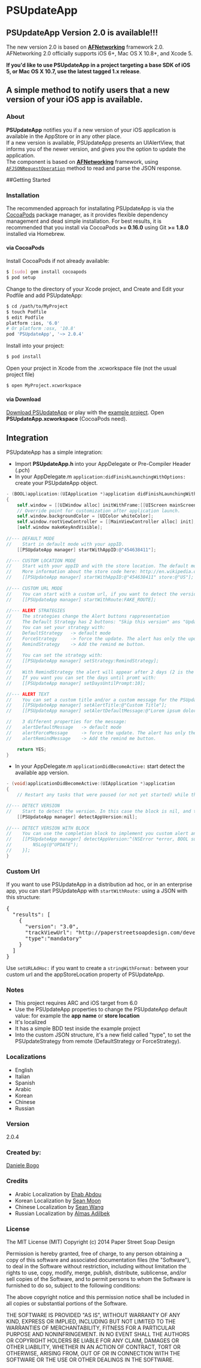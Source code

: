 PSUpdateApp
===========

## PSUpdateApp Version 2.0 is available!!!
The new version 2.0 is based on **[AFNetworking](https://github.com/AFNetworking/AFNetworking/ "AFNetworking")** framework 2.0. AFNetworking 2.0 officially supports iOS 6+, Mac OS X 10.8+, and Xcode 5.

**If you'd like to use PSUpdateApp in a project targeting a base SDK of iOS 5, or Mac OS X 10.7, use the latest tagged 1.x release**.

## A simple method to notify users that a new version of your iOS app is available.

### About
**PSUpdateApp** notifies you if a new version of your iOS application is available in the AppStore or in any other place.<br />
If a new version is available, PSUpdateApp presents an UIAlertView, that informs you of the newer version, and gives you the option to update the application.<br />
The component is based on **[AFNetworking](https://github.com/AFNetworking/AFNetworking/ "AFNetworking")** framework, using [`AFJSONRequestOperation`](http://afnetworking.github.com/AFNetworking/Classes/AFJSONRequestOperation.html) method to read and parse the JSON response.<br />

##Getting Started

### Installation

The recommended approach for installating PSUpdateApp is via the [CocoaPods](http://cocoapods.org/) package manager, as it provides flexible dependency management and dead simple installation. For best results, it is recommended that you install via CocoaPods **>= 0.16.0** using Git **>= 1.8.0** installed via Homebrew.

#### via CocoaPods

Install CocoaPods if not already available:

``` bash
$ [sudo] gem install cocoapods
$ pod setup
```

Change to the directory of your Xcode project, and Create and Edit your Podfile and add PSUpdateApp:

``` bash
$ cd /path/to/MyProject
$ touch Podfile
$ edit Podfile
platform :ios, '6.0' 
# Or platform :osx, '10.8'
pod 'PSUpdateApp', '~> 2.0.4'
```

Install into your project:

``` bash
$ pod install
```

Open your project in Xcode from the .xcworkspace file (not the usual project file)

``` bash
$ open MyProject.xcworkspace
```

#### via Download

[Download PSUpdateApp](https://github.com/danielebogo/PSUpdateApp/archive/master.zip) or play with the [example project](https://github.com/danielebogo/PSUpdateApp/tree/master/Projects). Open **PSUpdateApp.xcworkspace** (CocoaPods need).

## Integration

PSUpdateApp has a simple integration:

- Import **PSUpdateApp.h** into your AppDelegate or Pre-Compiler Header (.pch)
- In your AppDelegate.m `application:didFinishLaunchingWithOptions:` create your PSUpdateApp object.

``` objective-c
- (BOOL)application:(UIApplication *)application didFinishLaunchingWithOptions:(NSDictionary *)launchOptions
{
    self.window = [[UIWindow alloc] initWithFrame:[[UIScreen mainScreen] bounds]];
    // Override point for customization after application launch.
    self.window.backgroundColor = [UIColor whiteColor];
    self.window.rootViewController = [[MainViewController alloc] init];
    [self.window makeKeyAndVisible];
    
//--- DEFAULT MODE
//    Start in default mode with your appID.
    [[PSUpdateApp manager] startWithAppID:@"454638411"];

//--- CUSTOM LOCATION MODE
//    Start with your appID and with the store location. The default mode set the store location by the device location.
//    More information about the store code here: http://en.wikipedia.org/wiki/ISO_3166-1_alpha-2
//    [[PSUpdateApp manager] startWithAppID:@"454638411" store:@"US"];
  
//--- CUSTOM URL MODE
//    You can start with a custom url, if you want to detect the version about a ad hoc distribution app.
//    [[PSUpdateApp manager] startWithRoute:FAKE_ROUTE];
    
//--- ALERT STRATEGIES
//    The strategies change the Alert buttons rappresentation
//    The Default Strategy has 2 buttons: "Skip this version" ans "Update"
//    You can set your strategy with:
//    DefaultStrategy   -> default mode
//    ForceStrategy     -> force the update. The alert has only the update button
//    RemindStrategy    -> Add the remind me button.
//    
//    You can set the strategy with:
//    [[PSUpdateApp manager] setStrategy:RemindStrategy];
//    
//    With RemindStrategy the alert will appear after 2 days (2 is the default value) from the remind action.
//    If you want you can set the days until promt with:
//    [[PSUpdateApp manager] setDaysUntilPrompt:10];

//--- ALERT TEXT
//    You can set a custom title and/or a custom message for the PSUpdateApp alert
//    [[PSUpdateApp manager] setAlertTitle:@"Custom Title"];
//    [[PSUpdateApp manager] setAlertDefaultMessage:@"Lorem ipsum dolor sit amet, consectetur adipiscing elit."];

//    3 different properties for the message:
//    alertDefaultMessage   -> default mode
//    alertForceMessage     -> force the update. The alert has only the update button
//    alertRemindMessage    -> Add the remind me button.

    return YES;
}
```
- In your AppDelegate.m `applicationDidBecomeActive:` start detect the available app version.

``` objective-c
- (void)applicationDidBecomeActive:(UIApplication *)application
{
    // Restart any tasks that were paused (or not yet started) while the application was inactive. If the application was previously in the background, optionally refresh the user interface.

//--- DETECT VERSION
//    Start to detect the version. In this case the block is nil, and the component use the default alert
    [[PSUpdateApp manager] detectAppVersion:nil];
    
//--- DETECT VERSION WITH BLOCK
//    You can use the completion block to implement you custom alert and actions
//    [[PSUpdateApp manager] detectAppVersion:^(NSError *error, BOOL success) {
//        NSLog(@"UPDATE");
//    }];
}
```
### Custom Url

If you want to use PSUpdateApp in a distribution ad hoc, or in an enterprise app, you can start PSUpdateApp with `startWithRoute:` using a JSON with this structure:

<pre>
{
  "results": [
    {
      "version": "3.0",
      "trackViewUrl": "http://paperstreetsoapdesign.com/development/updateapp/update.html",
      "type":"mandatory"
    }
  ]
}
</pre>

Use `setURLAdHoc:` if you want to create a `stringWithFormat:` between your custom url and the appStoreLocation property of PSUpdateApp.

### Notes

- This project requires ARC and iOS target from 6.0
- Use the PSUpdateApp properties to change the PSUpdateApp default value: for example the **app name** or **store location**
- It's localized
- It has a simple BDD test inside the example project
- Into the custom JSON structure, it's a new field called "type", to set the PSUpdateStrategy from remote (DefaultStrategy or ForceStrategy).

### Localizations
- English
- Italian
- Spanish
- Arabic
- Korean
- Chinese
- Russian

### Version

2.0.4

### Created by:

[Daniele Bogo](http://paperstreetsoapdesign.com)  

### Credits
- Arabic Localization by [Ehab Abdou](https://github.com/XemaCobra)
- Korean Localization by [Sean Moon](https://github.com/seanmoon)
- Chinese Localization by [Sean Wang](https://github.com/Sean-Wang)
- Russian Localization by [Almas Adilbek](https://github.com/mixdesign)

### License
The MIT License (MIT)
Copyright (c) 2014 Paper Street Soap Design

Permission is hereby granted, free of charge, to any person obtaining a copy of this software and associated documentation files (the "Software"), to deal in the Software without restriction, including without limitation the rights to use, copy, modify, merge, publish, distribute, sublicense, and/or sell copies of the Software, and to permit persons to whom the Software is furnished to do so, subject to the following conditions:

The above copyright notice and this permission notice shall be included in all copies or substantial portions of the Software.

THE SOFTWARE IS PROVIDED "AS IS", WITHOUT WARRANTY OF ANY KIND, EXPRESS OR IMPLIED, INCLUDING BUT NOT LIMITED TO THE WARRANTIES OF MERCHANTABILITY, FITNESS FOR A PARTICULAR PURPOSE AND NONINFRINGEMENT. IN NO EVENT SHALL THE AUTHORS OR COPYRIGHT HOLDERS BE LIABLE FOR ANY CLAIM, DAMAGES OR OTHER LIABILITY, WHETHER IN AN ACTION OF CONTRACT, TORT OR OTHERWISE, ARISING FROM, OUT OF OR IN CONNECTION WITH THE SOFTWARE OR THE USE OR OTHER DEALINGS IN THE SOFTWARE.
